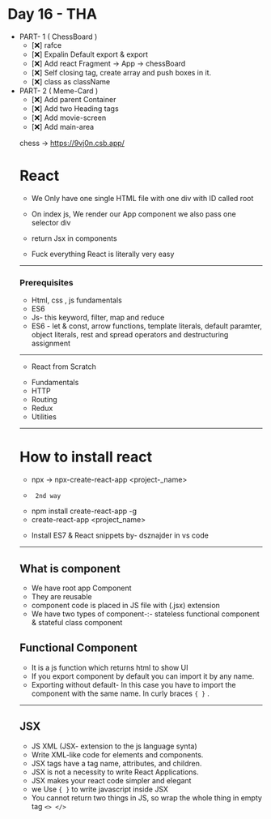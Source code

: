 # Day 16 - THA


<ul>
<li>PART- 1 ( ChessBoard )
  <ul>
    <li>[❌] rafce</li>
    <li>[❌] Expalin Default export & export</li>
    <li>[❌] Add react Fragment -> App -> chessBoard</li>
    <li>[❌] Self closing tag, create array and push boxes in it.</li>
    <li>[❌] class as className</li>

  </ul>
</li>
<li>PART- 2 ( Meme-Card )
  <ul>
    <li>[❌] Add parent Container</li>
    <li>[❌] Add two Heading tags</li>
    <li>[❌] Add movie-screen</li>
    <li>[❌] Add main-area</li>
  </ul>
</li>

chess -> https://9vj0n.csb.app/

# React

- We Only have one single HTML file with one div with ID called root

- On index js, We render our App component we also pass one selector div

- return Jsx in components

- Fuck everything React is literally very easy

------------------------------

### Prerequisites

- Html, css , js fundamentals
- ES6
- Js- this keyword, filter, map and reduce
- ES6 - let & const, arrow functions, template literals, default paramter, object literals, rest and spread operators and destructuring  assignment

------------------------------------------

- React from Scratch

* Fundamentals
* HTTP
* Routing
* Redux
* Utilities

----------------------------------------------
# How to install react

* npx -> npx-create-react-app <project-_name>

- <code> 2nd way</code>

* npm install create-react-app -g
* create-react-app <project_name>

- Install ES7 & React snippets by- dsznajder in vs code

-------------------------------------------------

## What is component

* We have root app Component
* They are reusable
* component code is placed in JS file with (.jsx) extension
* We have two types of component-:- stateless functional component & stateful class component

## Functional Component

* It is a js function which returns html to show UI
* If you export component by default you can import it by any name.
* Exporting without default- In this case you have to import the component with the same name. In curly braces <code>{ }</code> .

-----------------------------------------------------

## JSX
- JS XML (JSX- extension to the js language synta)
- Write XML-like code for elements and components.
- JSX tags have a tag name, attributes, and children.
- JSX is not a necessity to write React Applications.
- JSX makes your react code simpler and elegant
- we Use <code>{ }</code> to write javascript inside JSX
- You cannot return two things in JS, so wrap the whole thing in empty tag <code><> </></code>



